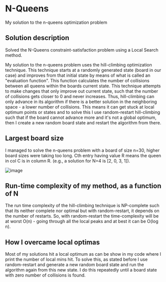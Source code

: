 # N-Queens
My solution to the n-queens optimization problem

## Solution description
Solved the N-Queens constraint-satisfaction problem using a Local Search method.

My solution to the n-queens problem uses the hill-climbing optimization technique. This technique starts at a randomly generated state (board in our case) and improves from that initial state by means of what is called an "evaluation function". This function calculates the number of collisions between all queens within the boards current state. This technique attempts to make changes that only improve out current state, such that the number of collisions gets closer to 0 and never increases. Thus, hill-climbing can only advance in its algorithm if there is a better solution in the neighboring space - a lower number of collisions. This means it can get stuck at local optimum points or states and to solve this I use random-restart hill-climbing such that if the board cannot advance more and it's not a global optimum, then I create a new random board state and restart the algorithm from there.

## Largest board size
I managed to solve the n-queens problem with a board of size n=30, higher board sizes were taking too long. Cth entry having value R means the queen in col C is in column R. (e.g., a solution for N=4 is [2, 0, 3, 1]).

![image](https://user-images.githubusercontent.com/67278226/231536979-63a78833-3685-497e-86f3-094f4070bf53.png)

## Run-time complexity of my method, as a function of N
The run time complexity of the hill-climbing technique is NP-complete such that its neither complete nor optimal but with random-restart, it depends on the number of restarts. So, with random-restart the time-complexity will be at worst O(n) - going through all the local peaks and at best it can be O(log n).

## How I overcame local optimas
Most of my solutions hit a local optimum as can be show in my code where I print the number of local mins hit. To solve this, as stated before I use random-restart and generate a new random board state and run the algorithm again from this new state. I do this repeatedly until a board state with zero number of collisions is found.
